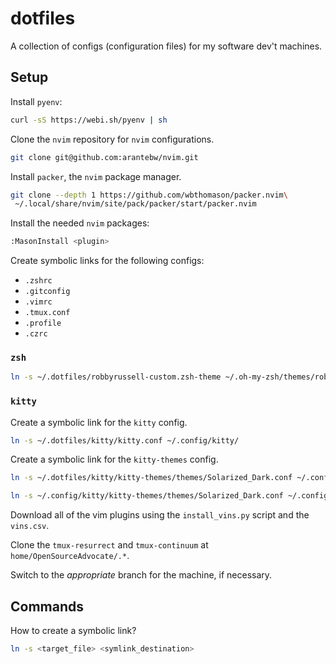 # dotfiles

A collection of configs (configuration files) for my software dev't machines.

## Setup

Install `pyenv`:

```bash
curl -sS https://webi.sh/pyenv | sh
```

Clone the `nvim` repository for `nvim` configurations.

```bash
git clone git@github.com:arantebw/nvim.git
```

Install `packer`, the `nvim` package manager.

```bash
git clone --depth 1 https://github.com/wbthomason/packer.nvim\
 ~/.local/share/nvim/site/pack/packer/start/packer.nvim
```

Install the needed `nvim` packages:

```bash
:MasonInstall <plugin>
```

Create symbolic links for the following configs:
  - `.zshrc`
  - `.gitconfig` 
  - `.vimrc`
  - `.tmux.conf`
  - `.profile`
  - `.czrc`

### `zsh`

```bash
ln -s ~/.dotfiles/robbyrussell-custom.zsh-theme ~/.oh-my-zsh/themes/robbyrussell-custom.zsh-theme
```

### `kitty`

Create a symbolic link for the `kitty` config.

```bash
ln -s ~/.dotfiles/kitty/kitty.conf ~/.config/kitty/
```

Create a symbolic link for the `kitty-themes` config.

```bash
ln -s ~/.dotfiles/kitty/kitty-themes/themes/Solarized_Dark.conf ~/.config/kitty/kitty-themes/themes/
```

```bash
ln -s ~/.config/kitty/kitty-themes/themes/Solarized_Dark.conf ~/.config/kitty/theme.conf
```

Download all of the vim plugins using the `install_vins.py` script and the
   `vins.csv`.

Clone the `tmux-resurrect` and `tmux-continuum` at `home/OpenSourceAdvocate/.*`.

Switch to the _appropriate_ branch for the machine, if necessary.

## Commands

How to create a symbolic link?

```bash
ln -s <target_file> <symlink_destination>
```

